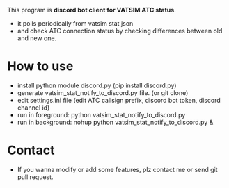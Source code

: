 This program is **discord bot client for VATSIM ATC status**.

- it polls periodically from vatsim stat json
- and check ATC connection status by checking differences between old and new one.

# How to use
- install python module discord.py (pip install discord.py)
- generate vatsim_stat_notify_to_discord.py file. (or git clone)
- edit settings.ini file (edit ATC callsign prefix, discord bot token, discord channel id)
- run in foreground: python vatsim_stat_notify_to_discord.py
- run in background: nohup python vatsim_stat_notify_to_discord.py &

# Contact
- If you wanna modify or add some features, plz contact me or send git pull request.
